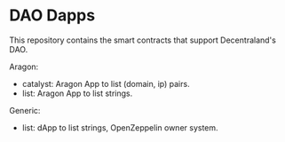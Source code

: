 # DAO Dapps

This repository contains the smart contracts that support Decentraland's DAO.

Aragon:
* catalyst: Aragon App to list (domain, ip) pairs.
* list: Aragon App to list strings.

Generic:
* list: dApp to list strings, OpenZeppelin owner system.
